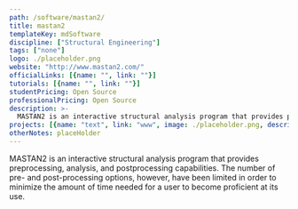 ```yaml
---
path: /software/mastan2/
title: mastan2
templateKey: mdSoftware
discipline: ["Structural Engineering"]
tags: ["none"]
logo: ./placeholder.png
website: "http://www.mastan2.com/"
officialLinks: [{name: "", link: ""}]
tutorials: [{name: "", link: ""}]
studentPricing: Open Source
professionalPricing: Open Source
description: >-
  MASTAN2 is an interactive structural analysis program that provides preprocessing, analysis, and postprocessing capabilities. The number of pre- and post-processing options, however, have been limited in order to minimize the amount of time needed for a user to become proficient at its use.
projects: [{name: "text", link: "www", image: ./placeholder.png, description: "blah blah"}]
otherNotes: placeHolder
---
```


MASTAN2 is an interactive structural analysis program that provides preprocessing, analysis, and postprocessing capabilities. The number of pre- and post-processing options, however, have been limited in order to minimize the amount of time needed for a user to become proficient at its use.
